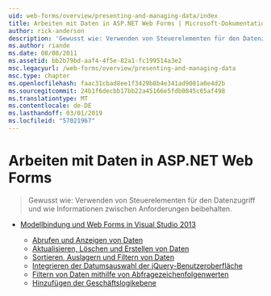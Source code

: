 ```yaml
---
uid: web-forms/overview/presenting-and-managing-data/index
title: Arbeiten mit Daten in ASP.NET Web Forms | Microsoft-Dokumentation
author: rick-anderson
description: 'Gewusst wie: Verwenden von Steuerelementen für den Datenzugriff und wie Informationen zwischen Anforderungen beibehalten.'
ms.author: riande
ms.date: 08/08/2011
ms.assetid: bb2b79bd-aaf4-4f5e-82a1-fc199514a3e2
msc.legacyurl: /web-forms/overview/presenting-and-managing-data
msc.type: chapter
ms.openlocfilehash: faac31cbad8ee1f3429b8b4e341ad9081a0e4d2b
ms.sourcegitcommit: 24b1f6decbb17bb22a45166e5fdb0845c65af498
ms.translationtype: MT
ms.contentlocale: de-DE
ms.lasthandoff: 03/01/2019
ms.locfileid: "57021967"
---
```

<a name="working-with-data-in-aspnet-web-forms"></a>Arbeiten mit Daten in ASP.NET Web Forms
====================
> Gewusst wie: Verwenden von Steuerelementen für den Datenzugriff und wie Informationen zwischen Anforderungen beibehalten.


- [Modellbindung und Web Forms in Visual Studio 2013](model-binding/index.md)

    - [Abrufen und Anzeigen von Daten](model-binding/retrieving-data.md)
    - [Aktualisieren, Löschen und Erstellen von Daten](model-binding/updating-deleting-and-creating-data.md)
    - [Sortieren, Auslagern und Filtern von Daten](model-binding/sorting-paging-and-filtering-data.md)
    - [Integrieren der Datumsauswahl der jQuery-Benutzeroberfläche](model-binding/integrating-jquery-ui.md)
    - [Filtern von Daten mithilfe von Abfragezeichenfolgenwerten](model-binding/using-query-string-values-to-retrieve-data.md)
    - [Hinzufügen der Geschäftslogikebene](model-binding/adding-business-logic-layer.md)
